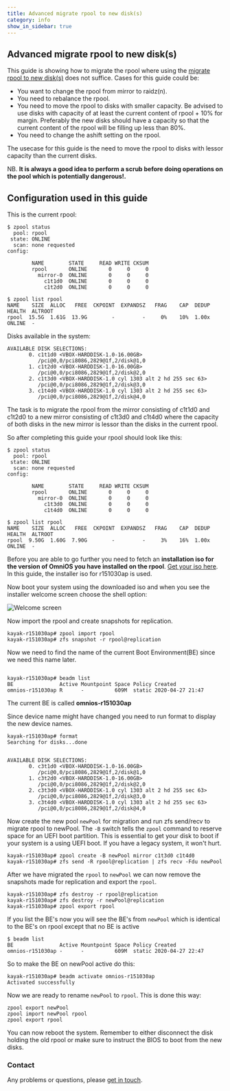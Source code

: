 ```yaml
---
title: Advanced migrate rpool to new disk(s)
category: info
show_in_sidebar: true
---
```


## Advanced migrate rpool to new disk(s)

This guide is showing how to migrate the rpool where using the [migrate rpool to new disk(s)](/info/migrate_rpool.html) does not suffice. Cases for this guide could be:

* You want to change the rpool from mirror to raidz(n).
* You need to rebalance the rpool.
* You need to move the rpool to disks with smaller capacity. Be advised to use disks with capacity of at least the current content of rpool + 10% for margin. Preferably the new disks should have a capacity so that the current content of the rpool will be filling up less than 80%.
* You need to change the ashift setting on the rpool.

The usecase for this guide is the need to move the rpool to disks with lessor capacity than the current disks.

NB. **It is always a good idea to perform a scrub before doing operations on the pool which is potentially dangerous!.**

## Configuration used in this guide

This is the current rpool:

``` terminal
$ zpool status
  pool: rpool
 state: ONLINE
  scan: none requested
config:

        NAME        STATE     READ WRITE CKSUM
        rpool       ONLINE       0     0     0
          mirror-0  ONLINE       0     0     0
            c1t1d0  ONLINE       0     0     0
            c1t2d0  ONLINE       0     0     0

$ zpool list rpool
NAME    SIZE  ALLOC   FREE  CKPOINT  EXPANDSZ   FRAG    CAP  DEDUP  HEALTH  ALTROOT
rpool  15.5G  1.61G  13.9G        -         -     0%    10%  1.00x  ONLINE  -
```

Disks available in the system:

```terminal
AVAILABLE DISK SELECTIONS:
       0. c1t1d0 <VBOX-HARDDISK-1.0-16.00GB>
          /pci@0,0/pci8086,2829@1f,2/disk@1,0
       1. c1t2d0 <VBOX-HARDDISK-1.0-16.00GB>
          /pci@0,0/pci8086,2829@1f,2/disk@2,0
       2. c1t3d0 <VBOX-HARDDISK-1.0 cyl 1303 alt 2 hd 255 sec 63>
          /pci@0,0/pci8086,2829@1f,2/disk@3,0
       3. c1t4d0 <VBOX-HARDDISK-1.0 cyl 1303 alt 2 hd 255 sec 63>
          /pci@0,0/pci8086,2829@1f,2/disk@4,0
```

The task is to migrate the rpool from the mirror consisting of c1t1d0 and c1t2d0 to a new mirror consisting of c1t3d0 and c1t4d0 where the capacity of both disks in the new mirror is lessor than the disks in the current rpool.

So after completing this guide your rpool should look like this:

``` terminal
$ zpool status
  pool: rpool
 state: ONLINE
  scan: none requested
config:

        NAME        STATE     READ WRITE CKSUM
        rpool       ONLINE       0     0     0
          mirror-0  ONLINE       0     0     0
            c1t3d0  ONLINE       0     0     0
            c1t4d0  ONLINE       0     0     0

$ zpool list rpool
NAME    SIZE  ALLOC   FREE  CKPOINT  EXPANDSZ   FRAG    CAP  DEDUP  HEALTH  ALTROOT
rpool  9.50G  1.60G  7.90G        -         -     3%    16%  1.00x  ONLINE  -
```

Before you are able to go further you need to fetch an **installation iso for the version of OmniOS you have installed on the rpool**. [Get your iso here](https://omniosce.org/download.html). In this guide, the installer iso for r151030ap is used.

Now boot your system using the downloaded iso and when you see the installer welcome screen choose the shell option:

![Welcome screen](../../assets/images/install/r26/menu.png?raw=true "Welcome screen")

Now import the rpool and create snapshots for replication.

``` terminal
kayak-r151030ap# zpool import rpool
kayak-r151030ap# zfs snapshot -r rpool@replication
```

Now we need to find the name of the current Boot Environment(BE) since we need this name later.

``` terminal

kayak-r151030ap# beadm list
BE               Active Mountpoint Space Policy Created
omnios-r151030ap R      -          609M  static 2020-04-27 21:47
```
The current BE is called **omnios-r151030ap**

Since device name might have changed you need to run format to display the new device names.

``` terminal
kayak-r151030ap# format
Searching for disks...done


AVAILABLE DISK SELECTIONS:
       0. c3t1d0 <VBOX-HARDDISK-1.0-16.00GB>
          /pci@0,0/pci8086,2829@1f,2/disk@1,0
       1. c3t2d0 <VBOX-HARDDISK-1.0-16.00GB>
          /pci@0,0/pci8086,2829@1f,2/disk@2,0
       2. c3t3d0 <VBOX-HARDDISK-1.0 cyl 1303 alt 2 hd 255 sec 63>
          /pci@0,0/pci8086,2829@1f,2/disk@3,0
       3. c3t4d0 <VBOX-HARDDISK-1.0 cyl 1303 alt 2 hd 255 sec 63>
          /pci@0,0/pci8086,2829@1f,2/disk@4,0
```

Now create the new pool `newPool` for migration and run zfs send/recv to migrate rpool to newPool. The `-B` switch tells
the `zpool` command to reserve space for an UEFI boot partition. This is essential to get your disk to boot if your
system is a using UEFI boot. If you have a legacy system, it won't hurt.

``` terminal
kayak-r151030ap# zpool create -B newPool mirror c1t3d0 c1t4d0
kayak-r151030ap# zfs send -R rpool@replication | zfs recv -Fdu newPool
```

After we have migrated the `rpool` to `newPool` we can now remove the snapshots made for replication and export the `rpool`.

``` terminal
kayak-r151030ap# zfs destroy -r rpool@replication
kayak-r151030ap# zfs destroy -r newPool@replication
kayak-r151030ap# zpool export rpool
```

If you list the BE's now you will see the BE's from `newPool` which is identical to the BE's on rpool except that no BE is active

``` terminal
$ beadm list
BE               Active Mountpoint Space Policy Created
omnios-r151030ap -      -          609M  static 2020-04-27 22:47
```

So to make the BE on newPool active do this:

``` terminal
kayak-r151030ap# beadm activate omnios-r151030ap
Activated successfully
```

Now we are ready to rename `newPool` to `rpool`. This is done this way:

``` terminal
zpool export newPool
zpool import newPool rpool
zpool export rpool
```

You can now reboot the system. Remember to either disconnect the disk holding the old rpool or make sure to instruct the BIOS to boot from the new disks.

### Contact

Any problems or questions, please [get in touch](/about/contact.html).
